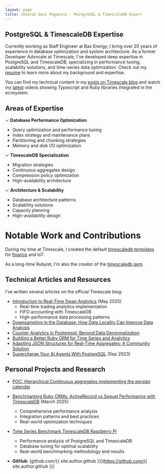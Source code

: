 ```yaml
---
layout: page
title: Jônatas Davi Paganini - PostgreSQL & TimescaleDB Expert
---
```


## PostgreSQL & TimescaleDB Expertise

Currently working as Staff Engineer at Bax Energy, I bring over 20 years of experience in database optimization and system architecture. As a former Developer Advocate at Timescale, I've developed deep expertise in PostgreSQL and TimescaleDB, specializing in performance tuning, scalability solutions, and time-series data optimization. Check out my [resume](/resume) to learn more about my background and expertise.

You can find my technical content in my [posts on Timescale blog](https://www.timescale.com/blog/author/jonatas) and watch my [latest](https://www.youtube.com/watch?v=kFW-JgCdpJ0) videos showing Typescript and Ruby libraries integrated in the ecosystem.

## Areas of Expertise

✓ **Database Performance Optimization**
* Query optimization and performance tuning
* Index strategy and maintenance plans
* Partitioning and chunking strategies
* Memory and disk I/O optimization

✓ **TimescaleDB Specialization**
* Migration strategies
* Continuous aggregates design
* Compression policy optimization
* High-availability architecture

✓ **Architecture & Scalability**
* Database architecture patterns
* Scalability solutions
* Capacity planning
* High-availability design

# Notable Work and Contributions

During my time at Timescale, I created the default [timescaledb templates](https://github.com/timescale/templates) for [finance](https://www.youtube.com/watch?v=FRuNWDhExPs) and IoT. 

As a long-time Rubyist, I'm also the creator of the [timescaledb gem](https://github.com/timescale/timescaledb-ruby).

## Technical Articles and Resources

I've written several articles on the official Timescale blog:

* [Introduction to Real-Time Swap Analytics](https://www.timescale.com/blog/introduction-to-real-time-swap-analytics) (May 2025)
  * Real-time trading analytics implementation
  * FIFO accounting with TimescaleDB
  * High-performance data processing patterns
* [Downsampling in the Database: How Data Locality Can Improve Data Analysis](https://www.timescale.com/blog/downsampling-in-the-database-how-data-locality-can-improve-data-analysis)
* [Counter Analytics in Postgresql: Beyond Data Denormalization](https://www.timescale.com/blog/counter-analytics-in-postgresql-beyond-simple-data-denormalization)
* [Building a Better Ruby ORM for Time Series and Analytics](https://www.timescale.com/blog/building-a-better-ruby-orm-for-time-series-and-analytics)
* [Adapting JSON Structures for Real-Time Aggregates: A Community Solution](https://www.timescale.com/blog/adapting-json-structures-for-real-time-aggregates-a-community-solution)
* [Supercharge Your AI Agents With PostgreSQL](https://www.timescale.com/blog/supercharge-your-ai-agent-with-postgresql-an-experiment-with-openais-gpt-4) (Sep 2023)

## Personal Projects and Research

* [POC: Hierarchical Continuous aggregates implementing the persian calendar](https://github.com/jonatas/sql-snippets/blob/master/persian_calendar_caggs.sql)

* [Benchmarking Ruby ORMs: ActiveRecord vs Sequel Performance with TimescaleDB](https://ideia.me/benchmarking-ruby-orms) (March 2025)
  * Comprehensive performance analysis
  * Integration patterns and best practices
  * Real-world optimization techniques

* [Time Series Benchmark TimescaleDB Raspberry Pi](https://ideia.me/time-series-benchmark-timescaledb-raspberry-pi)
  * Performance analysis of PostgreSQL and TimescaleDB
  * Database tuning for optimal scalability
  * Real-world benchmarking methodology and results

* **GitHub**: [github.com/{{ site.author.github }}](https://github.com/{{ site.author.github }}) 

